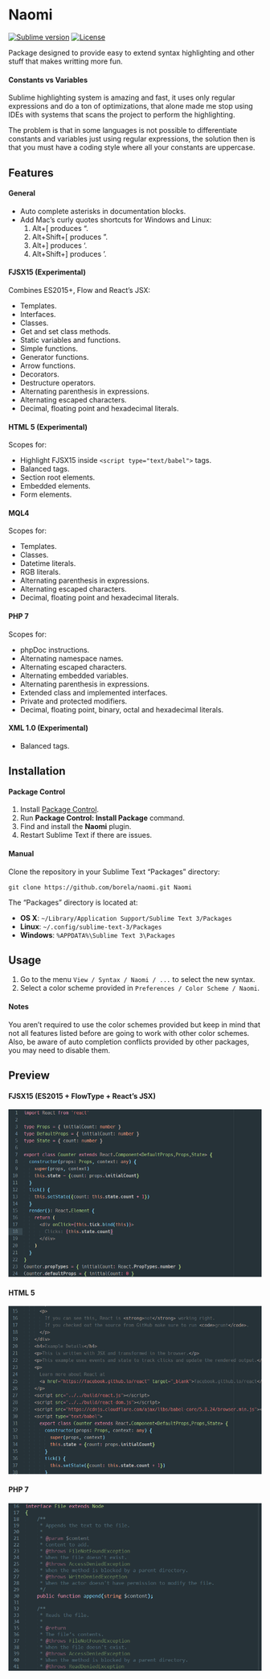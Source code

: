 # Naomi

[![Sublime version](https://img.shields.io/badge/sublime%203->%3D3084-orange.svg?style=flat-square)][sublime]
[![License](http://img.shields.io/:license-apache-blue.svg?style=flat-square)](LICENSE.md)

Package designed to provide easy to extend syntax highlighting and other stuff
that makes writting more fun.

#### Constants vs Variables

Sublime highlighting system is amazing and fast, it uses only regular expressions
and do a ton of optimizations, that alone made me stop using IDEs with systems
that scans the project to perform the highlighting.

The problem is that in some languages is not possible to differentiate constants
and variables just using regular expressions, the solution then is that you must
have a coding style where all your constants are uppercase.

## Features

#### General

* Auto complete asterisks in documentation blocks.
* Add Mac’s curly quotes shortcuts for Windows and Linux:
  1. Alt+[ produces “.
  2. Alt+Shift+[ produces ”.
  3. Alt+] produces ‘.
  4. Alt+Shift+] produces ’.

#### FJSX15 (Experimental)

Combines ES2015+, Flow and React’s JSX:

* Templates.
* Interfaces.
* Classes.
* Get and set class methods.
* Static variables and functions.
* Simple functions.
* Generator functions.
* Arrow functions.
* Decorators.
* Destructure operators.
* Alternating parenthesis in expressions.
* Alternating escaped characters.
* Decimal, floating point and hexadecimal literals.


#### HTML 5 (Experimental)

Scopes for:

* Highlight FJSX15 inside `<script type="text/babel">` tags.
* Balanced tags.
* Section root elements.
* Embedded elements.
* Form elements.

#### MQL4

Scopes for:

* Templates.
* Classes.
* Datetime literals.
* RGB literals.
* Alternating parenthesis in expressions.
* Alternating escaped characters.
* Decimal, floating point and hexadecimal literals.

#### PHP 7

Scopes for:

* phpDoc instructions.
* Alternating namespace names.
* Alternating escaped characters.
* Alternating embedded variables.
* Alternating parenthesis in expressions.
* Extended class and implemented interfaces.
* Private and protected modifiers.
* Decimal, floating point, binary, octal and hexadecimal literals.

#### XML 1.0 (Experimental)

* Balanced tags.

## Installation

#### Package Control

1. Install [Package Control](https://packagecontrol.io/installation).
2. Run **Package Control: Install Package** command.
3. Find and install the **Naomi** plugin.
4. Restart Sublime Text if there are issues.

#### Manual

Clone the repository in your Sublime Text “Packages” directory:

    git clone https://github.com/borela/naomi.git Naomi

The “Packages” directory is located at:

* **OS X**: `~/Library/Application Support/Sublime Text 3/Packages`
* **Linux**: `~/.config/sublime-text-3/Packages`
* **Windows**: `%APPDATA%\Sublime Text 3\Packages`

## Usage

1. Go to the menu `View / Syntax / Naomi / ...` to select the new syntax.
2. Select a color scheme provided in `Preferences / Color Scheme / Naomi`.

#### Notes

You aren’t required to use the color schemes provided but keep in mind
that not all features listed before are going to work with other color schemes.
Also, be aware of auto completion conflicts provided by other packages, you may
need to disable them.

## Preview

#### FJSX15 (ES2015 + FlowType + React’s JSX)

![Candyman FJSX15 preview 1](./preview/fjsx15/candyman-1.png)

#### HTML 5

![Candyman HTML5 preview 1](./preview/html5/candyman-1.png)

#### PHP 7

![Candyman PHP 7 preview 1](./preview/php7/candyman-1.png)

[sublime]: http://www.sublimetext.com/
